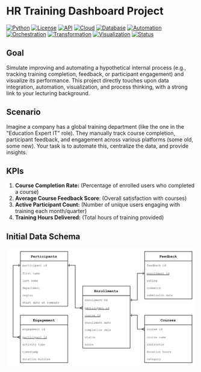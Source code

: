 # HR Training Dashboard Project


[![Python](https://img.shields.io/badge/Python-3.12.6-blue.svg)](https://www.python.org/)
[![License](https://img.shields.io/badge/License-MIT-blue.svg)](https://opensource.org/licenses/MIT)
[![API](https://img.shields.io/badge/API-PetFinder-green.svg)](https://www.petfinder.com/developers/)
[![Cloud](https://img.shields.io/badge/Cloud-GCP-blue.svg)](https://cloud.google.com/)
[![Database](https://img.shields.io/badge/Database-BigQuery-orange.svg)](https://cloud.google.com/bigquery)
[![Automation](https://img.shields.io/badge/Automation-GitHub_Actions-yellow.svg)](https://github.com/features/actions)
[![Orchestration](https://img.shields.io/badge/Orchestration-Terraform-purple.svg)](https://www.terraform.io/)
[![Transformation](https://img.shields.io/badge/Transformation-DBT-red.svg)](https://www.getdbt.com/)
[![Visualization](https://img.shields.io/badge/Visualization-Looker-pink.svg)](https://cloud.google.com/looker)
[![Status](https://img.shields.io/badge/Status-Active-green.svg)](https://github.com/)

## Goal
Simulate improving and automating a hypothetical internal process (e.g., tracking training completion, feedback, or participant engagement) and visualize its performance. This project directly touches upon data integration, automation, visualization, and process thinking, with a strong link to your lecturing background.

## Scenario
Imagine a company has a global training department (like the one in the "Education Expert IT" role). They manually track course completion, participant feedback, and engagement across various platforms (some old, some new). Your task is to automate this, centralize the data, and provide insights.

## KPIs
1. **Course Completion Rate:** (Percentage of enrolled users who completed a course)
2. **Average Course Feedback Score**: (Overall satisfaction with courses)
3. **Active Participant Count:** (Number of unique users engaging with training each month/quarter)
4. **Training Hours Delivered:** (Total hours of training provided)

## Initial Data Schema
![Initial Data Schema](/assets/images/schema.png)
